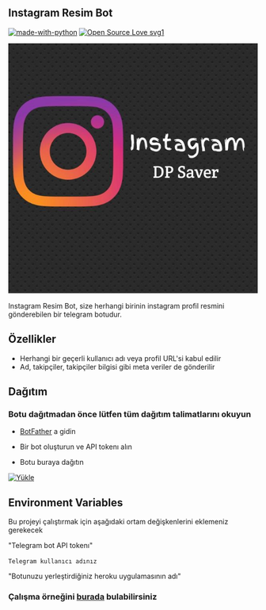 ## Instagram Resim Bot


[![made-with-python](https://img.shields.io/badge/Made%20with-Python-1f425f.svg)](https://www.python.org/) [![Open Source Love svg1](https://badges.frapsoft.com/os/v1/open-source.svg?v=103)](https://github.com/ellerbrock/open-source-badges/)

![Logo](https://github.com/phantom2152/picsforpros/raw/main/photo_2021-08-29_20-24-02.jpg)

Instagram Resim Bot, size herhangi birinin instagram profil resmini gönderebilen bir telegram botudur.

## Özellikler

- Herhangi bir geçerli kullanıcı adı veya profil URL'si kabul edilir
- Ad, takipçiler, takipçiler bilgisi gibi meta veriler de gönderilir

## Dağıtım

### Botu dağıtmadan önce lütfen tüm dağıtım talimatlarını okuyun

- [BotFather](https://telegram.dog/BotFather) a gidin

- Bir bot oluşturun ve API tokenı alın

- Botu buraya dağıtın

[![Yükle](https://www.herokucdn.com/deploy/button.svg)](https://dashboard.heroku.com/new?template=https://github.com/mehmetserdar/Instagram_Resim_Bot)

## Environment Variables

Bu projeyi çalıştırmak için aşağıdaki ortam değişkenlerini eklemeniz gerekecek

"Telegram bot API tokenı"

`Telegram kullanıcı adınız`

"Botunuzu yerleştirdiğiniz heroku uygulamasının adı"


### Çalışma örneğini [burada](https://telegram.dog/instagramresimbot)  bulabilirsiniz 
